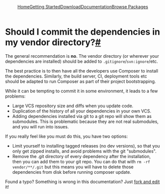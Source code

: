 <!DOCTYPE html>
<html class="no-js" lang="zh">
    <head>
        <meta charset="utf-8">
        <meta http-equiv="X-UA-Compatible" content="IE=edge,chrome=1">
        <title>Composer</title>
        <meta name="description" content="Dependency Management for PHP">
        <meta name="viewport" content="width=device-width,initial-scale=1">
        <link rel="stylesheet" href="../css/style.css">
        <script src="../js/modernizr-2.0.6.min.js"></script>
    </head>
    <body>
        <div id="container">
            <header>
				<a href="/">Home</a><a class="" href="../doc/00-intro.md">Getting Started</a><a class="" href="/download/">Download</a><a class="active" href="/doc/">Documentation</a><a class="last" href="http://packagist.org/">Browse Packages</a>                            
			</header>
            <div id="main" role="main">
				<ul class="toc"></ul>
				<h1 id="should-i-commit-the-dependencies-in-my-vendor-directory-">Should I commit the dependencies in my vendor directory?<a href="#should-i-commit-the-dependencies-in-my-vendor-directory-" class="anchor">#</a></h1>
				<p>The general recommendation is <strong>no</strong>. The vendor directory (or wherever your
					dependencies are installed) should be added to <code>.gitignore</code>/<code>svn:ignore</code>/etc.</p>
				<p>The best practice is to then have all the developers use Composer to install
					the dependencies. Similarly, the build server, CI, deployment tools etc should
					be adapted to run Composer as part of their project bootstrapping.</p>
				<p>While it can be tempting to commit it in some environment, it leads to a few
					problems:</p>
				<ul><li>Large VCS repository size and diffs when you update code.</li>
					<li>Duplication of the history of all your dependencies in your own VCS.</li>
					<li>Adding dependencies installed via git to a git repo will show them as
						submodules. This is problematic because they are not real submodules, and you
						will run into issues.</li>
				</ul><p>If you really feel like you must do this, you have two options:</p>
				<ul><li>Limit yourself to installing tagged releases (no dev versions), so that you
						only get zipped installs, and avoid problems with the git "submodules".</li>
					<li>Remove the .git directory of every dependency after the installation, then
						you can add them to your git repo. You can do that with <code>rm -rf vendor/**/.git</code>
						but this means you will have to delete those dependencies from disk before
						running composer update.</li>
				</ul>
				<p class="fork-and-edit">
					Found a typo? Something is wrong in this documentation? Just <a href="http://github.com/composer/composer/edit/master/doc/faqs/should-i-commit-the-dependencies-in-my-vendor-directory.md">fork and edit</a> it!
				</p>
            </div>
            <footer></footer>
        </div>
    </body>
</html>